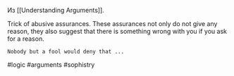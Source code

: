 Из [[Understanding Arguments]].

Trick of abusive assurances. These assurances not only do not give any reason, they also suggest that there is something wrong with you if you ask for a reason. 
```
Nobody but a fool would deny that ...
```

#logic #arguments #sophistry 